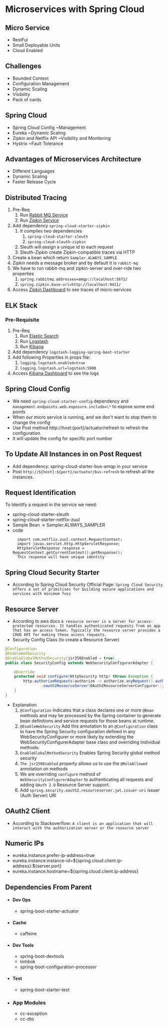 # Microservices with Spring Cloud

Micro Service
-------------
- RestFul
- Small Deployable Units
- Cloud Enabled

Challenges
----------
- Bounded Context
- Configuration Management
- Dynamic Scaling
- Visibility
- Pack of cards

Spring Cloud
------------
- Spring Cloud Config ~Management
- Eureka ~Dynamic Scaling
- Zipkin and Netflix API ~Visibility and Monitoring
- Hystrix ~Fault Tolerance

Advantages of Microservices Architecture
----------------------------------------
- Different Languages
- Dynamic Scaling
- Faster Release Cycle

Distributed Tracing
-------------------
1. Pre-Req
    1. Run [Rabbit MQ Service](./envcn/docker-compose.yml)
    2. Run [Zipkin Service](./envcn/docker-compose.yml)
2.  Add dependency ```spring-cloud-starter-zipkin```
    1. It compiles two dependencies
        1. ```spring-cloud-starter-sleuth```
        2. ```spring-cloud-sleuth-zipkin```
    2.  Sleuth will assign a unique id to each request
    3.  Sleuth-Zipkin create Zipkin-compatible traces via HTTP
3.  Create a bean which return ```Sampler.ALWAYS_SAMPLE```
4.  Zipkin needs a message broker and by default it is ```rabbit-mq```
5.  We have to run rabbit-mq and zipkin-server and  over-ride two properties
    1. ```spring.rabbitmq.addresses=amqp://localhost:5672/```
    2. ```spring.zipkin.base-url=http://localhost:9411/```
6. Access [Zipkin Dashboard](http://localhost:9411/zipkin/) to see traces of micro-services

ELK Stack
-------------------
### Pre-Requisite
1. Pre-Req
    1. Run [Elastic Search](./envcn/docker-compose.yml)
    2. Run [Logstash](./envcn/docker-compose.yml)
    3. Run [Kibana](./envcn/docker-compose.yml)
2. Add dependency `logstash-logging-spring-boot-starter`
3. Add following Properties in props file:
    1. `logging.logstash.enabled=true`
    2. `logging.logstash.url=logstash:5000`
4. Access [Kibana Dashboard](http://localhost:5601) to see the logs    


Spring Cloud Config
-------------------
- We need `spring-cloud-starter-config` dependency and ` management.endpoints.web.exposure.include=\*` to expose some end points
-  When our micro service is running, and we don't want to stop them
    to change the config
-  Use Post method http://${host}:${port}/actuator/refresh to refresh the configuration
-  It will update the config for specific port number

To Update All Instances in on Post Request
-----------------------------------------

-  Add dependency: spring-cloud-starter-bus-amqp in your service
-  Post `http://${host}:${port}/actuator/bus-refresh` to refresh all the
    instances.

Request Identification
----------------------
To Identify a request in the service we need:

-  spring-cloud-starter-sleuth
-  spring-cloud-starter-netflix-zuul
-  Sample Bean -\> Sampler.ALWAYS\_SAMPLER
- code
    ```
      import com.netflix.zuul.context.RequestContext;
      import javax.servlet.http.HttpServletResponse;
      HttpServletResponse response = RequestContext.getCurrentContext().getResponse();
      This response will have unique identity
    ```

Spring Cloud Security Starter
-----------------------------
- According to Spring Cloud Security Official Page: 
`Spring Cloud Security offers a set of primitives for building secure applications and services with minimum fuss`

Resource Server
---------------
- According to aws docs
`A resource server is a server for access-protected resources. It handles authenticated requests from an app that has an access token. Typically the resource server provides a CRUD API for making these access requests.`
- Security Config Class (to create a Resource Server)
```java
@Configuration
@EnableWebSecurity
@EnableGlobalMethodSecurity(jsr250Enabled = true)
public class SecurityConfig extends WebSecurityConfigurerAdapter {

    @Override
    protected void configure(HttpSecurity http) throws Exception {
        http.authorizeRequests(authorize -> authorize.anyRequest().authenticated())
                .oauth2ResourceServer(OAuth2ResourceServerConfigurer::jwt);
    }
}
```
- Explanation
    1. `@Configuration` Indicates that a class declares one or more `@Bean` methods and may be processed by the Spring container to generate bean definitions and service requests for those beans at runtime.
    2. `@EnableWebSecurity` Add this annotation to an `@Configuration` class to have the Spring Security configuration defined in any WebSecurityConfigurer or more likely by extending the WebSecurityConfigurerAdapter base class and overriding individual methods:
    3. `EnableGlobalMethodSecurity` Enables Spring Security global method security
    4. `The jsr250Enabled` property allows us to use the `@RoleAllowed` annotation on methods
    5. We are overriding `configure` method of `WebSecurityConfigurerAdapter` to authenticating all requests and adding `OAuth 2.0` Resource Server support. 
    6. Add `spring.security.oauth2.resourceserver.jwt.issuer-uri` issuer (Auth Server) URI

OAuth2 Client
-------------
- According to Stackoverflow:
`A client is an application that will interact with the authorization server or the resource server`

Numeric IPs
-----------
-  eureka.instance.prefer-ip-address=true
-  eureka.instance.instance-id=\${spring.cloud.client.ip-address}:\${server.port}
-  eureka.instance.hostname=\${spring.cloud.client.ip-address}

Dependencies From Parent
------------------------
- #### Dev Ops
    - spring-boot-starter-actuator
- #### Cache
    - caffeine
- #### Dev Tools
    - spring-boot-devtools
    - lombok
    - spring-boot-configuration-processor
- #### Test
    - spring-boot-starter-test
- ### App Modules
    - cc-exception
    - cc-dto
